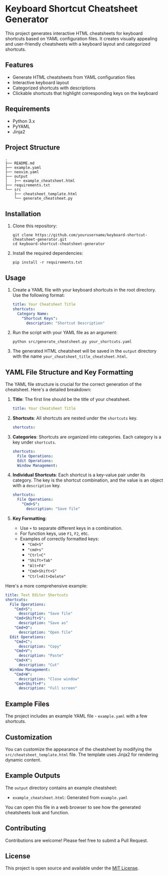 # Keyboard Shortcut Cheatsheet Generator

This project generates interactive HTML cheatsheets for keyboard shortcuts based on YAML configuration files. It creates visually appealing and user-friendly cheatsheets with a keyboard layout and categorized shortcuts.

## Features

- Generate HTML cheatsheets from YAML configuration files
- Interactive keyboard layout
- Categorized shortcuts with descriptions
- Clickable shortcuts that highlight corresponding keys on the keyboard

## Requirements

- Python 3.x
- PyYAML
- Jinja2

## Project Structure

```
.
├── README.md
├── example.yaml
├── neovim.yaml
├── output
│   ├── example_cheatsheet.html
├── requirements.txt
└── src
    ├── cheatsheet_template.html
    └── generate_cheatsheet.py
```

## Installation

1. Clone this repository:

   ```
   git clone https://github.com/yourusername/keyboard-shortcut-cheatsheet-generator.git
   cd keyboard-shortcut-cheatsheet-generator
   ```

2. Install the required dependencies:
   ```
   pip install -r requirements.txt
   ```

## Usage

1. Create a YAML file with your keyboard shortcuts in the root directory. Use the following format:

   ```yaml
   title: Your Cheatsheet Title
   shortcuts:
     Category Name:
       "Shortcut Keys":
         description: "Shortcut Description"
   ```

2. Run the script with your YAML file as an argument:

   ```
   python src/generate_cheatsheet.py your_shortcuts.yaml
   ```

3. The generated HTML cheatsheet will be saved in the `output` directory with the name `your_cheatsheet_title_cheatsheet.html`.

## YAML File Structure and Key Formatting

The YAML file structure is crucial for the correct generation of the cheatsheet. Here's a detailed breakdown:

1. **Title**: The first line should be the title of your cheatsheet.

   ```yaml
   title: Your Cheatsheet Title
   ```

2. **Shortcuts**: All shortcuts are nested under the `shortcuts` key.

   ```yaml
   shortcuts:
   ```

3. **Categories**: Shortcuts are organized into categories. Each category is a key under `shortcuts`.

   ```yaml
   shortcuts:
     File Operations:
     Edit Operations:
     Window Management:
   ```

4. **Individual Shortcuts**: Each shortcut is a key-value pair under its category. The key is the shortcut combination, and the value is an object with a `description` key.

   ```yaml
   shortcuts:
     File Operations:
       "Cmd+S":
         description: "Save file"
   ```

5. **Key Formatting**:
   - Use `+` to separate different keys in a combination.
   - For function keys, use `F1`, `F2`, etc.
   - Examples of correctly formatted keys:
     - `"Cmd+S"`
     - `"cmd+s"`
     - `"Ctrl+C"`
     - `"Shift+Tab"`
     - `"Alt+F4"`
     - `"Cmd+Shift+S"`
     - `"Ctrl+Alt+Delete"`

Here's a more comprehensive example:

```yaml
title: Text Editor Shortcuts
shortcuts:
  File Operations:
    "Cmd+S":
      description: "Save file"
    "Cmd+Shift+S":
      description: "Save as"
    "Cmd+O":
      description: "Open file"
  Edit Operations:
    "Cmd+C":
      description: "Copy"
    "Cmd+V":
      description: "Paste"
    "Cmd+X":
      description: "Cut"
  Window Management:
    "Cmd+W":
      description: "Close window"
    "Cmd+Shift+F":
      description: "Full screen"
```

## Example Files

The project includes an example YAML file - `example.yaml` with a few shortcuts.

## Customization

You can customize the appearance of the cheatsheet by modifying the `src/cheatsheet_template.html` file. The template uses Jinja2 for rendering dynamic content.

## Example Outputs

The `output` directory contains an example cheatsheet:

- `example_cheatsheet.html`: Generated from `example.yaml`

You can open this file in a web browser to see how the generated cheatsheets look and function.

## Contributing

Contributions are welcome! Please feel free to submit a Pull Request.

## License

This project is open source and available under the [MIT License](LICENSE).
